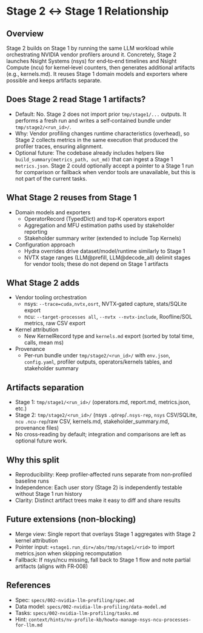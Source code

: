 # Stage 2 ↔ Stage 1 Relationship

## Overview

Stage 2 builds on Stage 1 by running the same LLM workload while orchestrating NVIDIA vendor profilers around it. Concretely, Stage 2 launches Nsight Systems (nsys) for end‑to‑end timelines and Nsight Compute (ncu) for kernel‑level counters, then generates additional artifacts (e.g., kernels.md). It reuses Stage 1 domain models and exporters where possible and keeps artifacts separate.

## Does Stage 2 read Stage 1 artifacts?

- Default: No. Stage 2 does not import prior `tmp/stage1/...` outputs. It performs a fresh run and writes a self‑contained bundle under `tmp/stage2/<run_id>/`.
- Why: Vendor profiling changes runtime characteristics (overhead), so Stage 2 collects metrics in the same execution that produced the profiler traces, ensuring alignment.
- Optional future: The codebase already includes helpers like `build_summary(metrics_path, out_md)` that can ingest a Stage 1 `metrics.json`. Stage 2 could optionally accept a pointer to a Stage 1 run for comparison or fallback when vendor tools are unavailable, but this is not part of the current tasks.

## What Stage 2 reuses from Stage 1

- Domain models and exporters
  - OperatorRecord (TypedDict) and top‑K operators export
  - Aggregation and MFU estimation paths used by stakeholder reporting
  - Stakeholder summary writer (extended to include Top Kernels)
- Configuration approach
  - Hydra overrides drive dataset/model/runtime similarly to Stage 1
  - NVTX stage ranges (LLM@prefill, LLM@decode_all) delimit stages for vendor tools; these do not depend on Stage 1 artifacts

## What Stage 2 adds

- Vendor tooling orchestration
  - nsys: `--trace=cuda,nvtx,osrt`, NVTX‑gated capture, stats/SQLite export
  - ncu: `--target-processes all`, `--nvtx --nvtx-include`, Roofline/SOL metrics, raw CSV export
- Kernel attribution
  - New KernelRecord type and `kernels.md` export (sorted by total time, calls, mean ms)
- Provenance
  - Per‑run bundle under `tmp/stage2/<run_id>/` with `env.json`, `config.yaml`, profiler outputs, operators/kernels tables, and stakeholder summary

## Artifacts separation

- Stage 1: `tmp/stage1/<run_id>/` (operators.md, report.md, metrics.json, etc.)
- Stage 2: `tmp/stage2/<run_id>/` (nsys `.qdrep`/`.nsys-rep`, `nsys` CSV/SQLite, `ncu` `.ncu-rep`/raw CSV, kernels.md, stakeholder_summary.md, provenance files)
- No cross‑reading by default; integration and comparisons are left as optional future work.

## Why this split

- Reproducibility: Keep profiler‑affected runs separate from non‑profiled baseline runs
- Independence: Each user story (Stage 2) is independently testable without Stage 1 run history
- Clarity: Distinct artifact trees make it easy to diff and share results

## Future extensions (non‑blocking)

- Merge view: Single report that overlays Stage 1 aggregates with Stage 2 kernel attribution
- Pointer input: `+stage1.run_dir=/abs/tmp/stage1/<rid>` to import metrics.json when skipping recomputation
- Fallback: If nsys/ncu missing, fall back to Stage 1 flow and note partial artifacts (aligns with FR‑008)

## References
- Spec: `specs/002-nvidia-llm-profiling/spec.md`
- Data model: `specs/002-nvidia-llm-profiling/data-model.md`
- Tasks: `specs/002-nvidia-llm-profiling/tasks.md`
- Hint: `context/hints/nv-profile-kb/howto-manage-nsys-ncu-processes-for-llm.md`

